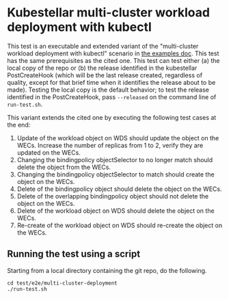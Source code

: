 # Kubestellar multi-cluster workload deployment with kubectl

This test is an executable and extended variant of the "multi-cluster workload deployment with kubectl" scenario in [the examples doc](../../../docs/content/direct/examples.md). This test has the same prerequisites as the cited one. This test can test either (a) the  local copy of the repo or (b) the release identified in the kubestellar PostCreateHook (which will be the last release created, regardless of quality, except for that brief time when it identifies the release about to be made). Testing the local copy is the default behavior; to test the release identified in the PostCreateHook, pass `--released` on the command line of `run-test.sh`.

This variant extends the cited one by executing the following test cases at the end:
1. Update of the workload object on WDS should update the object on the WECs. Increase the number of replicas from 1 to 2, verify they are updated on the WECs.
2. Changing the bindingpolicy objectSelector to no longer match should delete the object from the WECs.
3. Changing the bindingpolicy objectSelector to match should create the object on the WECs.
4. Delete of the bindingpolicy object should delete the object on the WECs.
5. Delete of the overlapping bindingpolicy object should not delete the object on the WECs.
6. Delete of the workload object on WDS should delete the object on the WECs.
7. Re-create of the workload object on WDS should re-create the object on the WECs.

## Running the test using a script

Starting from a local directory containing the git repo, do the following.

```
cd test/e2e/multi-cluster-deployment
./run-test.sh
```
